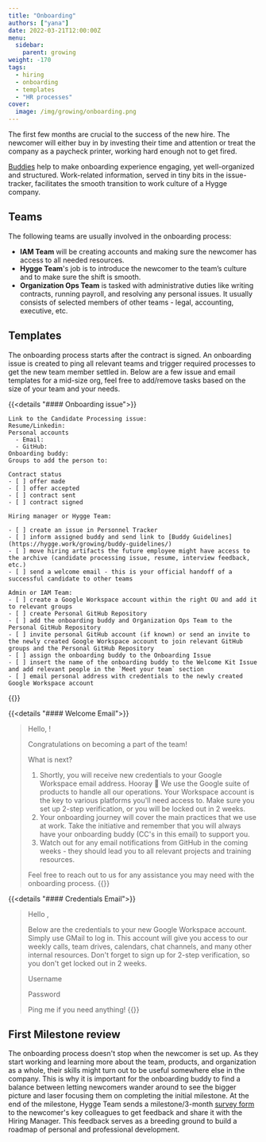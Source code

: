 ```yaml
---
title: "Onboarding"
authors: ["yana"]
date: 2022-03-21T12:00:00Z
menu:
  sidebar:
    parent: growing
weight: -170
tags:
  - hiring
  - onboarding
  - templates
  - "HR processes"
cover:
  image: /img/growing/onboarding.png
---
```



The first few months are crucial to the success of the new hire. The newcomer will either buy in by investing their time and attention or treat the company as a paycheck printer, working hard enough not to get fired.

[Buddies](https://hygge.work/growing/buddy-guidelines/) help to make onboarding experience engaging, yet well-organized and structured. Work-related information, served in tiny bits in the issue-tracker, facilitates the smooth transition to work culture of a Hygge company.

## Teams

The following teams are usually involved in the onboarding process:

- **IAM Team** will be creating accounts and making sure the newcomer has access to all needed resources.
- **Hygge Team**'s job is to introduce the newcomer to the team’s culture and to make sure the shift is smooth.
- **Organization Ops Team** is tasked with administrative duties like writing contracts, running payroll, and resolving any personal issues. It usually consists of selected members of other teams - legal, accounting, executive, etc.

## Templates

The onboarding process starts after the contract is signed. An onboarding issue is created to ping all relevant teams and trigger required processes to get the new team member settled in. Below are a few issue and email templates for a mid-size org, feel free to add/remove tasks based on the size of your team and your needs.

{{<details "#### Onboarding issue">}}

```
Link to the Candidate Processing issue:
Resume/Linkedin:
Personal accounts
  - Email:
  - GitHub:
Onboarding buddy:
Groups to add the person to:

Contract status
- [ ] offer made
- [ ] offer accepted
- [ ] contract sent
- [ ] contract signed

Hiring manager or Hygge Team:

- [ ] create an issue in Personnel Tracker
- [ ] inform assigned buddy and send link to [Buddy Guidelines](https://hygge.work/growing/buddy-guidelines/)
- [ ] move hiring artifacts the future employee might have access to the archive (candidate processing issue, resume, interview feedback, etc.)
- [ ] send a welcome email - this is your official handoff of a successful candidate to other teams

Admin or IAM Team:
- [ ] create a Google Workspace account within the right OU and add it to relevant groups
- [ ] create Personal GitHub Repository
- [ ] add the onboarding buddy and Organization Ops Team to the Personal GitHub Repository
- [ ] invite personal GitHub account (if known) or send an invite to the newly created Google Workspace account to join relevant GitHub groups and the Personal GitHub Repository
- [ ] assign the onboarding buddy to the Onboarding Issue
- [ ] insert the name of the onboarding buddy to the Welcome Kit Issue and add relevant people in the `Meet your team` section
- [ ] email personal address with credentials to the newly created Google Workspace account
```

{{</details>}}

{{<details "#### Welcome Email">}}

> Hello, !
>
> Congratulations on becoming a part of the team!
>
> What is next?
>
> 1. Shortly, you will receive new credentials to your Google Workspace email address. Hooray 🎉 We use the Google suite of products to handle all our operations. Your Workspace account is the key to various platforms you'll need access to. Make sure you set up 2-step verification, or you will be locked out in 2 weeks.
> 2. Your onboarding journey will cover the main practices that we use at work. Take the initiative and remember that you will always have your onboarding buddy (CC's in this email) to support you.
> 3. Watch out for any email notifications from GitHub in the coming weeks - they should lead you to all relevant projects and training resources.
>
> Feel free to reach out to us for any assistance you may need with the onboarding process.
> {{</details>}}

{{<details "#### Credentials Email">}}

> Hello ,
>
> Below are the credentials to your new Google Workspace account. Simply use GMail to log in. This account will give you access to our weekly calls, team drives, calendars, chat channels, and many other internal resources. Don't forget to sign up for 2-step verification, so you don't get locked out in 2 weeks.
>
> Username
>
> Password
>
> Ping me if you need anything!
> {{</details>}}

## First Milestone review

The onboarding process doesn't stop when the newcomer is set up. As they start working and learning more about the team, products, and organization as a whole, their skills might turn out to be useful somewhere else in the company. This is why it is important for the onboarding buddy to find a balance between letting newcomers wander around to see the bigger picture and laser focusing them on completing the initial milestone. At the end of the milestone, Hygge Team sends a milestone/3-month [survey form](https://forms.gle/yY1QoP2yahNKoVZz6) to the newcomer's key colleagues to get feedback and share it with the Hiring Manager. This feedback serves as a breeding ground to build a roadmap of personal and professional development.
